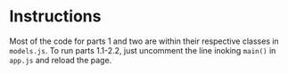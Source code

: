 # Instructions

Most of the code for parts 1 and two are within their respective classes in `models.js`.  To run parts 1.1-2.2, just uncomment the line inoking `main()` in `app.js` and reload the page.
